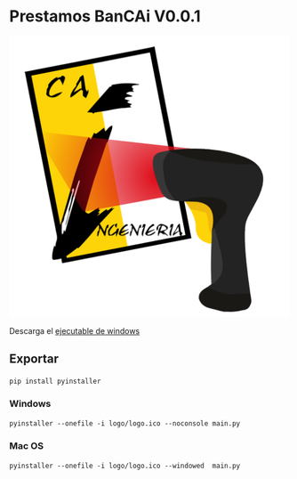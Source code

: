 
# Prestamos BanCAi V0.0.1

[![App logo](logo/logo.png)](https://github.com/rir001/CAI_prestamos)

Descarga el [ejecutable de windows](https://github.com/rir001/CAI_prestamos/raw/refs/heads/main/dist/main.exe)

## Exportar
`pip install pyinstaller`
### Windows
`pyinstaller --onefile -i logo/logo.ico --noconsole main.py`
### Mac OS
`pyinstaller --onefile -i logo/logo.ico --windowed  main.py`

